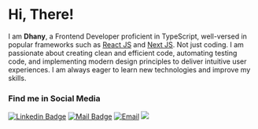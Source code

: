 <h1>Hi, There!</h1>

I am **Dhany**, a Frontend Developer proficient in TypeScript, well-versed in popular frameworks such as [React JS](https://reactjs.org) and [Next JS](https://nextjs.org). Not just coding. I am passionate about creating clean and efficient code, automating testing code, and implementing modern design principles to deliver intuitive user experiences. I am always eager to learn new technologies and improve my skills.

### Find me in Social Media

[![Linkedin Badge](https://img.shields.io/badge/-Achmad%20Fauzian%20Dhany%20Hidayat-0e76a8?style=flat&labelColor=0e76a8&logo=linkedin&logoColor=white)](https://www.linkedin.com/in/fauziandhany/) 
[![Mail Badge](https://img.shields.io/badge/-@dhanyhidayat_-e84393?style=flat&labelColor=e84393&logo=instagram&logoColor=white)](https://instagram.com/dhanyhidayat_) 
<a href="mailto:dhanyh86@gmail.com"><img alt="Email" src="https://img.shields.io/badge/Email-dhanyh86-blue?style=flat-square&logo=email"></a>
[![](https://komarev.com/ghpvc/?username=dj1samsoe&color=blue&label=Profile%20Views)](https://github.com/dj1samsoe/dj1samsoe)

